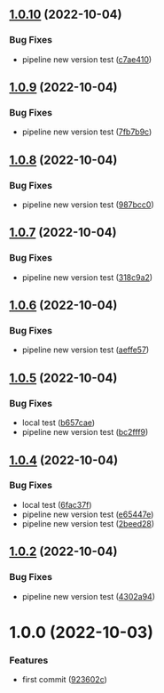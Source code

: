 ## [1.0.10](https://github.com/filipeforattini/ff-mob-react-native/compare/v1.0.9...v1.0.10) (2022-10-04)


### Bug Fixes

* pipeline new version test ([c7ae410](https://github.com/filipeforattini/ff-mob-react-native/commit/c7ae410ec38d972d0c22ee63a578f040699e824e))

## [1.0.9](https://github.com/filipeforattini/ff-mob-react-native/compare/v1.0.8...v1.0.9) (2022-10-04)


### Bug Fixes

* pipeline new version test ([7fb7b9c](https://github.com/filipeforattini/ff-mob-react-native/commit/7fb7b9cdc02837e184d7ae6644a3a61ffc670464))

## [1.0.8](https://github.com/filipeforattini/ff-mob-react-native/compare/v1.0.7...v1.0.8) (2022-10-04)


### Bug Fixes

* pipeline new version test ([987bcc0](https://github.com/filipeforattini/ff-mob-react-native/commit/987bcc042700e69936c699853e8a68d2840e84d5))

## [1.0.7](https://github.com/filipeforattini/ff-mob-react-native/compare/v1.0.6...v1.0.7) (2022-10-04)


### Bug Fixes

* pipeline new version test ([318c9a2](https://github.com/filipeforattini/ff-mob-react-native/commit/318c9a2f6b8a43dc85ad641cd73c760e3dc255b6))

## [1.0.6](https://github.com/filipeforattini/ff-mob-react-native/compare/v1.0.5...v1.0.6) (2022-10-04)


### Bug Fixes

* pipeline new version test ([aeffe57](https://github.com/filipeforattini/ff-mob-react-native/commit/aeffe57c8bc8e7479c1e10b55deeda9043c9a1a4))

## [1.0.5](https://github.com/filipeforattini/ff-mob-react-native/compare/v1.0.4...v1.0.5) (2022-10-04)


### Bug Fixes

* local test ([b657cae](https://github.com/filipeforattini/ff-mob-react-native/commit/b657cae17d2ccc124c6fd4dd474669c384b6a3ba))
* pipeline new version test ([bc2fff9](https://github.com/filipeforattini/ff-mob-react-native/commit/bc2fff9d1fdaf729e96d656092b151ac6266b2a5))

## [1.0.4](https://github.com/filipeforattini/ff-mob-react-native/compare/v1.0.3...v1.0.4) (2022-10-04)


### Bug Fixes

* local test ([6fac37f](https://github.com/filipeforattini/ff-mob-react-native/commit/6fac37f7398f7b3d5765611e808750dee6ce8f42))
* pipeline new version test ([e65447e](https://github.com/filipeforattini/ff-mob-react-native/commit/e65447e814616a7f5d0578294ee5e7c79b856bc0))
* pipeline new version test ([2beed28](https://github.com/filipeforattini/ff-mob-react-native/commit/2beed28066bb147171e4cbf8a32d39ccf4fc11aa))

## [1.0.2](https://github.com/filipeforattini/ff-mob-react-native/compare/v1.0.1...v1.0.2) (2022-10-04)


### Bug Fixes

* pipeline new version test ([4302a94](https://github.com/filipeforattini/ff-mob-react-native/commit/4302a94c7e13cc24a0142a72713f2a13473d02d0))

# 1.0.0 (2022-10-03)


### Features

* first commit ([923602c](https://github.com/filipeforattini/ff-mob-react-native/commit/923602cd485261b6527a6c58c768bbd6c77d645e))
